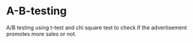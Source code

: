 # A-B-testing
A/B testing using t-test and chi square test to check if the advertisement promotes more sales or not. 
